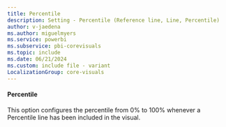 ```yaml
---
title: Percentile
description: Setting - Percentile (Reference line, Line, Percentile)
author: v-jaedena
ms.author: miguelmyers
ms.service: powerbi
ms.subservice: pbi-corevisuals
ms.topic: include
ms.date: 06/21/2024
ms.custom: include file - variant
LocalizationGroup: core-visuals
---
```

#### Percentile

This option configures the percentile from 0% to 100% whenever a Percentile line has been included in the visual.
